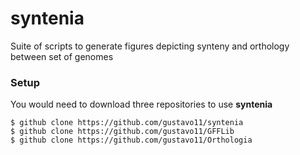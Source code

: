 # syntenia
Suite of scripts to generate figures depicting synteny and orthology between set of genomes


### Setup
You would need to download three repositories to use **syntenia**

```
$ github clone https://github.com/gustavo11/syntenia
$ github clone https://github.com/gustavo11/GFFLib
$ github clone https://github.com/gustavo11/Orthologia
```

###
